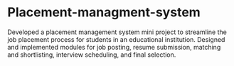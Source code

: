 # Placement-managment-system
Developed a placement management system mini project to streamline the job placement process for students in an educational institution.
Designed and implemented modules for job posting, resume submission, matching and shortlisting, interview scheduling, and final selection.
